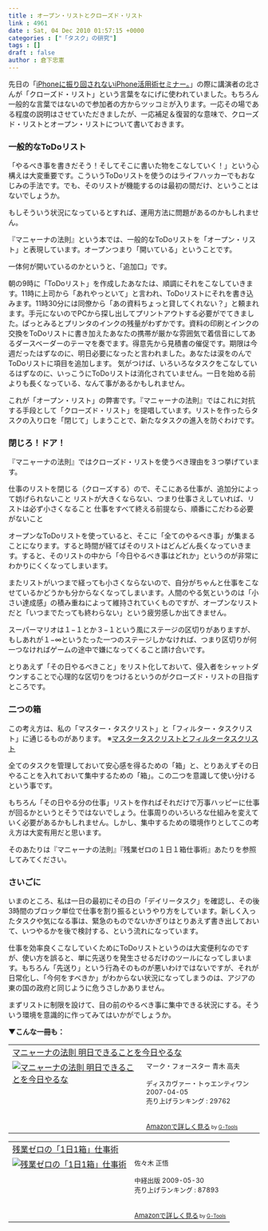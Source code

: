 ```yaml
---
title : オープン・リストとクローズド・リスト
link : 4961
date : Sat, 04 Dec 2010 01:57:15 +0000
categories : ["「タスク」の研究"]
tags : []
draft : false
author : 倉下忠憲
---
```


先日の「<a href="http://kokucheese.com/event/index/5415/">iPhoneに振り回されないiPhone活用術セミナー。</a>」の際に講演者の北さんが「クローズド・リスト」という言葉をなにげに使われていました。もちろん一般的な言葉ではないので参加者の方からツッコミが入ります。一応その場である程度の説明はさせていただきましたが、一応補足＆復習的な意味で、クローズド・リストとオープン・リストについて書いておきます。

<h3>一般的なToDoリスト</h3>
「やるべき事を書きだそう！そしてそこに書いた物をこなしていく！」という心構えは大変重要です。こういうToDoリストを使うのはライフハッカーでもおなじみの手法です。でも、そのリストが機能するのは最初の間だけ、ということはないでしょうか。

もしそういう状況になっているとすれば、運用方法に問題があるのかもしれません。

『マニャーナの法則』という本では、一般的なToDoリストを「オープン・リスト」と表現しています。オープンつまり「開いている」ということです。

一体何が開いているのかというと、「追加口」です。

朝の9時に「ToDoリスト」を作成したあなたは、順調にそれをこなしていきます。11時に上司から「あれやっといて」と言われ、ToDoリストにそれを書き込みます。11時30分には同僚から「あの資料ちょっと貸してくれない？」と頼まれます。手元にないのでPCから探し出してプリントアウトする必要がでてきました。ぱっとみるとプリンタのインクの残量がわずかです。資料の印刷とインクの交換をToDoリストに書き加えたあなたの携帯が厳かな雰囲気で着信音にしてあるダースベーダーのテーマを奏でます。得意先から見積書の催促です。期限は今週だったはずなのに、明日必要になったと言われました。あなたは涙をのんでToDoリストに項目を追加します。
気がつけば、いろいろなタスクをこなしているはずなのに、いっこうにToDoリストは消化されていません。一日を始める前よりも長くなっている、なんて事があるかもしれません。

これが「オープン・リスト」の弊害です。『マニャーナの法則』ではこれに対抗する手段として「クローズド・リスト」を提唱しています。リストを作ったらタスクの入り口を「閉じて」しまうことで、新たなタスクの進入を防ぐわけです。

<h3>閉じろ！ドア！</h3>
『マニャーナの法則』ではクローズド・リストを使うべき理由を３つ挙げています。

仕事のリストを閉じる（クローズする）ので、そこにある仕事が、追加分によって妨げられないこと
リストが大きくならない、つまり仕事さえしていれば、リストは必ず小さくなること
仕事をすべて終える前提なら、順番にこだわる必要がないこと

オープンなToDoリストを使っていると、そこに「全てのやるべき事」が集まることになります。すると時間が経てばそのリストはどんどん長くなっていきます。すると、そのリストの中から「今日やるべき事はどれか」というのが非常にわかりにくくなってしまいます。

またリストがいつまで経っても小さくならないので、自分がちゃんと仕事をこなせているかどうかも分からなくなってしまいます。人間のやる気というのは「小さい達成感」の積み重ねによって維持されていくものですが、オープンなリストだと「いつまでたっても終わらない」という疲労感しか出てきません。

スーパーマリオは１−１とか３−１という風にステージの区切りがありますが、もしあれが１−∞というたった一つのステージしかなければ、つまり区切りが何一つなければゲームの途中で嫌になってくること請け合いです。

とりあえず「その日やるべきこと」をリスト化しておいて、侵入者をシャットダウンすることで心理的な区切りをつけるというのがクローズド・リストの目指すところです。
<h3>二つの箱</h3>
この考え方は、私の「マスター・タスクリスト」と「フィルター・タスクリスト」に通じるものがあります。
※<a href="https://rashita.net/blog/?p=3277">マスタータスクリストとフィルタータスクリスト</a>

全てのタスクを管理しておいて安心感を得るための「箱」と、とりあえずその日やることを入れておいて集中するための「箱」。この二つを意識して使い分けるという事です。

もちろん「その日やる分の仕事」リストを作ればそれだけで万事ハッピーに仕事が回るかというとそうではないでしょう。仕事周りのいろいろな仕組みを変えていく必要があるかもしれません。しかし、集中するための環境作りとしてこの考え方は大変有用だと思います。

そのあたりは『マニャーナの法則』『残業ゼロの１日１箱仕事術』あたりを参照してみてください。

<h3>さいごに</h3>
いまのところ、私は一日の最初にその日の「デイリータスク」を確認し、その後3時間のブロック単位で仕事を割り振るというやり方をしています。新しく入ったタスクや気になる事は、緊急のものでないかぎりはとりあえず書き出しておいて、いつやるかを後で検討する、という流れになっています。

仕事を効率良くこなしていくためにToDoリストというのは大変便利なのですが、使い方を誤ると、単に先送りを発生させるだけのツールになってしまいます。もちろん「先送り」という行為そのものが悪いわけではないですが、それが日常化し、「今何をすべきか」がわからない状況になってしまうのは、アジアの東の国の政府と同じように危うさしかありません。

まずリストに制限を設けて、目の前のやるべき事に集中できる状況にする。そういう環境を意識的に作ってみてはいかがでしょうか。

<strong>▼こんな一冊も：</strong>
<table  border="0" cellpadding="5"><tr><td colspan="2"><a href="http://www.amazon.co.jp/%E3%83%9E%E3%83%8B%E3%83%A3%E3%83%BC%E3%83%8A%E3%81%AE%E6%B3%95%E5%89%87-%E6%98%8E%E6%97%A5%E3%81%A7%E3%81%8D%E3%82%8B%E3%81%93%E3%81%A8%E3%82%92%E4%BB%8A%E6%97%A5%E3%82%84%E3%82%8B%E3%81%AA-%E3%83%9E%E3%83%BC%E3%82%AF%E3%83%BB%E3%83%95%E3%82%A9%E3%83%BC%E3%82%B9%E3%82%BF%E3%83%BC/dp/4887595425%3FSubscriptionId%3D15SMZCTB9V8NGR2TW082%26tag%3Drashita1000-22%26linkCode%3Dxm2%26camp%3D2025%26creative%3D165953%26creativeASIN%3D4887595425" target="_top">マニャーナの法則 明日できることを今日やるな</a><img src="http://www.assoc-amazon.jp/e/ir?t=rashita1000-22&l=ur2&o=9" width="1" height="1" style="border: none;" alt="" /></td></tr><tr><td valign="top"><a href="http://www.amazon.co.jp/%E3%83%9E%E3%83%8B%E3%83%A3%E3%83%BC%E3%83%8A%E3%81%AE%E6%B3%95%E5%89%87-%E6%98%8E%E6%97%A5%E3%81%A7%E3%81%8D%E3%82%8B%E3%81%93%E3%81%A8%E3%82%92%E4%BB%8A%E6%97%A5%E3%82%84%E3%82%8B%E3%81%AA-%E3%83%9E%E3%83%BC%E3%82%AF%E3%83%BB%E3%83%95%E3%82%A9%E3%83%BC%E3%82%B9%E3%82%BF%E3%83%BC/dp/4887595425%3FSubscriptionId%3D15SMZCTB9V8NGR2TW082%26tag%3Drashita1000-22%26linkCode%3Dxm2%26camp%3D2025%26creative%3D165953%26creativeASIN%3D4887595425" target="_top"><img src="http://ecx.images-amazon.com/images/I/51HYssPJAvL._SL160_.jpg" border="0" alt="マニャーナの法則 明日できることを今日やるな" /></a></td><td valign="top"><font size="-1">マーク・フォースター 青木 高夫 <br /><br />ディスカヴァー・トゥエンティワン  2007-04-05<br />売り上げランキング : 29762<br /><br /><br /><a href="http://www.amazon.co.jp/%E3%83%9E%E3%83%8B%E3%83%A3%E3%83%BC%E3%83%8A%E3%81%AE%E6%B3%95%E5%89%87-%E6%98%8E%E6%97%A5%E3%81%A7%E3%81%8D%E3%82%8B%E3%81%93%E3%81%A8%E3%82%92%E4%BB%8A%E6%97%A5%E3%82%84%E3%82%8B%E3%81%AA-%E3%83%9E%E3%83%BC%E3%82%AF%E3%83%BB%E3%83%95%E3%82%A9%E3%83%BC%E3%82%B9%E3%82%BF%E3%83%BC/dp/4887595425%3FSubscriptionId%3D15SMZCTB9V8NGR2TW082%26tag%3Drashita1000-22%26linkCode%3Dxm2%26camp%3D2025%26creative%3D165953%26creativeASIN%3D4887595425" target="_top">Amazonで詳しく見る</a></font><font size="-2"> by <a href="http://www.goodpic.com/mt/aws/index.html" >G-Tools</a></font></td></tr></table>

<table  border="0" cellpadding="5"><tr><td colspan="2"><a href="http://www.amazon.co.jp/%E6%AE%8B%E6%A5%AD%E3%82%BC%E3%83%AD%E3%81%AE%E3%80%8C1%E6%97%A51%E7%AE%B1%E3%80%8D%E4%BB%95%E4%BA%8B%E8%A1%93-%E4%BD%90%E3%80%85%E6%9C%A8-%E6%AD%A3%E6%82%9F/dp/480613287X%3FSubscriptionId%3D15SMZCTB9V8NGR2TW082%26tag%3Drashita1000-22%26linkCode%3Dxm2%26camp%3D2025%26creative%3D165953%26creativeASIN%3D480613287X" target="_top">残業ゼロの「1日1箱」仕事術</a><img src="http://www.assoc-amazon.jp/e/ir?t=rashita1000-22&l=ur2&o=9" width="1" height="1" style="border: none;" alt="" /></td></tr><tr><td valign="top"><a href="http://www.amazon.co.jp/%E6%AE%8B%E6%A5%AD%E3%82%BC%E3%83%AD%E3%81%AE%E3%80%8C1%E6%97%A51%E7%AE%B1%E3%80%8D%E4%BB%95%E4%BA%8B%E8%A1%93-%E4%BD%90%E3%80%85%E6%9C%A8-%E6%AD%A3%E6%82%9F/dp/480613287X%3FSubscriptionId%3D15SMZCTB9V8NGR2TW082%26tag%3Drashita1000-22%26linkCode%3Dxm2%26camp%3D2025%26creative%3D165953%26creativeASIN%3D480613287X" target="_top"><img src="http://ecx.images-amazon.com/images/I/51fbeDz-kUL._SL160_.jpg" border="0" alt="残業ゼロの「1日1箱」仕事術" /></a></td><td valign="top"><font size="-1">佐々木 正悟 <br /><br />中経出版  2009-05-30<br />売り上げランキング : 87893<br /><br /><br /><a href="http://www.amazon.co.jp/%E6%AE%8B%E6%A5%AD%E3%82%BC%E3%83%AD%E3%81%AE%E3%80%8C1%E6%97%A51%E7%AE%B1%E3%80%8D%E4%BB%95%E4%BA%8B%E8%A1%93-%E4%BD%90%E3%80%85%E6%9C%A8-%E6%AD%A3%E6%82%9F/dp/480613287X%3FSubscriptionId%3D15SMZCTB9V8NGR2TW082%26tag%3Drashita1000-22%26linkCode%3Dxm2%26camp%3D2025%26creative%3D165953%26creativeASIN%3D480613287X" target="_top">Amazonで詳しく見る</a></font><font size="-2"> by <a href="http://www.goodpic.com/mt/aws/index.html" >G-Tools</a></font></td></tr></table>
